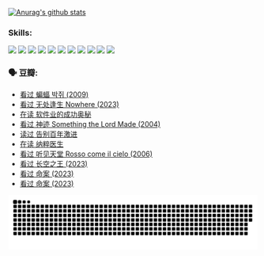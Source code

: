 
[![Anurag's github stats](https://github-readme-stats.vercel.app/api?username=w940853815)](https://github.com/anuraghazra/github-readme-stats)

### Skills:

<code><img height="32" src="https://cdn.jsdelivr.net/npm/simple-icons@v5/icons/python.svg"></code>
<code><img height="32" src="https://cdn.jsdelivr.net/npm/simple-icons@v5/icons/javascript.svg"></code>
<code><img height="32" src="https://cdn.jsdelivr.net/npm/simple-icons@v5/icons/django.svg"></code>
<code><img height="32" src="https://cdn.jsdelivr.net/npm/simple-icons@v5/icons/flask.svg"></code>
<code><img height="32" src="https://cdn.jsdelivr.net/npm/simple-icons@v5/icons/vuetify.svg"></code>
<code><img height="32" src="https://cdn.jsdelivr.net/npm/simple-icons@v5/icons/git.svg"></code>
<code><img height="32" src="https://cdn.jsdelivr.net/npm/simple-icons@v5/icons/docker.svg"></code>
<code><img height="32" src="https://cdn.jsdelivr.net/npm/simple-icons@v5/icons/postgresql.svg"></code>
<code><img height="32" src="https://cdn.jsdelivr.net/npm/simple-icons@v5/icons/elasticsearch.svg"></code>
<code><img height="32" src="https://cdn.jsdelivr.net/npm/simple-icons@v5/icons/macos.svg"></code>
<code><img height="32" src="https://cdn.jsdelivr.net/npm/simple-icons@v5/icons/linux.svg"></code>

### 🗣 豆瓣:

<!-- DOUBAN-ACTIVITIES:START -->
- [看过 蝙蝠 박쥐‎ (2009)](https://www.douban.com/people/136069238/status/4422787315/?_i=99164917)
- [看过 无处逢生 Nowhere‎ (2023)](https://www.douban.com/people/136069238/status/4416454713/?_i=99164917)
- [在读 软件业的成功奥秘](https://www.douban.com/people/136069238/status/4414815312/?_i=99164917)
- [看过 神迹 Something the Lord Made‎ (2004)](https://www.douban.com/people/136069238/status/4409691983/?_i=99164917)
- [读过 告别百年激进](https://www.douban.com/people/136069238/status/4406414036/?_i=99164917)
- [在读 纳粹医生](https://www.douban.com/people/136069238/status/4406413750/?_i=99164917)
- [看过 听见天堂 Rosso come il cielo‎ (2006)](https://www.douban.com/people/136069238/status/4401902014/?_i=99164917)
- [看过 长空之王‎ (2023)](https://www.douban.com/people/136069238/status/4397459053/?_i=99164917)
- [看过 命案‎ (2023)](https://www.douban.com/people/136069238/status/4395718336/?_i=99164917)
- [看过 命案‎ (2023)](https://www.douban.com/people/136069238/status/4395718257/?_i=99164917)
<!-- DOUBAN-ACTIVITIES:END -->


![Snake animation](https://raw.githubusercontent.com/w940853815/w940853815/output/github-contribution-grid-snake.svg)

<!--
**w940853815/w940853815** is a ✨ _special_ ✨ repository because its `README.md` (this file) appears on your GitHub profile.

Here are some ideas to get you started:

- 🔭 I’m currently working on ...
- 🌱 I’m currently learning ...
- 👯 I’m looking to collaborate on ...
- 🤔 I’m looking for help with ...
- 💬 Ask me about ...
- 📫 How to reach me: ...
- 😄 Pronouns: ...
- ⚡ Fun fact: ...
-->
